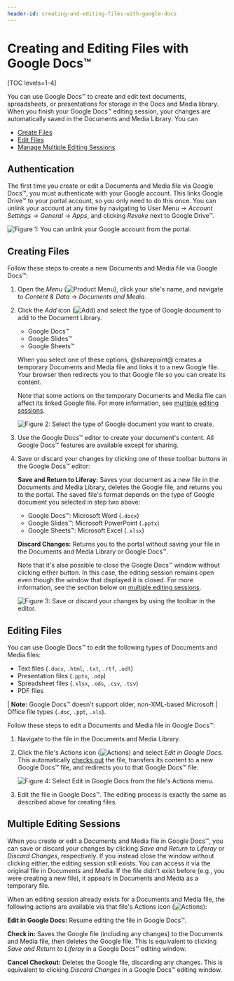 ```yaml
---
header-id: creating-and-editing-files-with-google-docs
---
```


# Creating and Editing Files with Google Docs™

[TOC levels=1-4]

You can use Google Docs&trade; to create and edit text documents, spreadsheets,
or presentations for storage in the Docs and Media library. When you finish your
Google Docs&trade; editing session, your changes are automatically saved in the
Documents and Media Library. You can 

-   [Create Files](#creating-files)
-   [Edit Files](#editing-files)
-   [Manage Multiple Editing Sessions](#multiple-editing-sessions)

## Authentication

The first time you create or edit a Documents and Media file via Google
Docs&trade;, you must authenticate with your Google account. This links Google
Drive&trade; to your portal account, so you only need to do this once. You can
unlink your account at any time by navigating to User Menu &rarr; *Account
Settings* &rarr; *General* &rarr; *Apps*, and clicking *Revoke* next to Google
Drive&trade;. 

![Figure 1: You can unlink your Google account from the portal.](../../../../images/google-docs-unlink.png)

## Creating Files

Follow these steps to create a new Documents and Media file via Google 
Docs&trade;:

1.  Open the *Menu* 
    (![Product Menu](../../../../images/icon-menu.png)), 
    click your site's name, and navigate to *Content & Data* &rarr; 
    *Documents and Media*. 

2.  Click the *Add* icon 
    (![Add](../../../../images/icon-add.png)) 
    and select the type of Google document to add to the Document Library.

    -   Google Docs&trade;
    -   Google Slides&trade;
    -   Google Sheets&trade;

    When you select one of these options, @sharepoint@ creates a temporary 
    Documents and Media file and links it to a new Google file. Your browser 
    then redirects you to that Google file so you can create its content. 

    Note that some actions on the temporary Documents and Media file can affect 
    its linked Google file. For more information, see [multiple editing
    sessions](#multiple-editing-sessions). 

    ![Figure 2: Select the type of Google document you want to create.](../../../../images/google-docs-new.png)

3.  Use the Google Docs&trade; editor to create your document's content. All 
    Google Docs&trade; features are available except for sharing. 

4.  Save or discard your changes by clicking one of these toolbar buttons in the 
    Google Docs&trade; editor: 

    **Save and Return to Liferay:** Saves your document as a new file in the 
    Documents and Media Library, deletes the Google file, and returns you to 
    the portal. The saved file's format depends on the type of Google document 
    you selected in step two above: 

    -   Google Docs&trade;: Microsoft Word (`.docx`)
    -   Google Slides&trade;: Microsoft PowerPoint (`.pptx`)
    -   Google Sheets&trade;: Microsoft Excel (`.xlsx`)

    **Discard Changes:** Returns you to the portal without saving your file in 
    the Documents and Media Library or Google Docs&trade;. 

    Note that it's also possible to close the Google Docs&trade; window without 
    clicking either button. In this case, the editing session remains open even 
    though the window that displayed it is closed. For more information, see the 
    section below on 
    [multiple editing sessions](#multiple-editing-sessions). 

    ![Figure 3: Save or discard your changes by using the toolbar in the editor.](../../../../images/google-docs-save-discard.png)

## Editing Files

You can use Google Docs&trade; to edit the following types of Documents and 
Media files: 

-   Text files (`.docx`, `.html`, `.txt`, `.rtf`, `.odt`)
-   Presentation files (`.pptx`, `.odp`)
-   Spreadsheet files (`.xlsx`, `.ods`, `.csv`, `.tsv`)
-   PDF files

| **Note:** Google Docs&trade; doesn't support older, non-XML-based Microsoft 
| Office file types (`.doc`, `.ppt`, `.xls`). 

Follow these steps to edit a Documents and Media file in Google Docs&trade;: 

1.  Navigate to the file in the Documents and Media Library. 

2.  Click the file's Actions icon 
    (![Actions](../../../../images/icon-actions.png)) 
    and select *Edit in Google Docs*. This automatically 
    [checks out](/docs/7-2/user/-/knowledge_base/u/checking-out-and-editing-files) 
    the file, transfers its content to a new Google Docs&trade; file, and 
    redirects you to that Google Docs&trade; file. 

    ![Figure 4: Select *Edit in Google Docs* from the file's Actions menu.](../../../../images/google-docs-edit.png)

3.  Edit the file in Google Docs&trade;. The editing process is exactly the same 
    as described above for creating files. 

## Multiple Editing Sessions

When you create or edit a Documents and Media file in Google Docs&trade;, you 
can save or discard your changes by clicking *Save and Return to Liferay* or 
*Discard Changes*, respectively. If you instead close the window without 
clicking either, the editing session still exists. You can access it via the 
original file in Documents and Media. If the file didn't exist before (e.g., you 
were creating a new file), it appears in Documents and Media as a temporary 
file. 

When an editing session already exists for a Documents and Media file, the 
following actions are available via that file's Actions icon 
(![Actions](../../../../images/icon-actions.png)): 

**Edit in Google Docs:** Resume editing the file in Google Docs&trade;. 

**Check in:** Saves the Google file (including any changes) to the Documents and 
Media file, then deletes the Google file. This is equivalent to clicking 
*Save and Return to Liferay* in a Google Docs&trade; editing window. 

**Cancel Checkout:** Deletes the Google file, discarding any changes. This is 
equivalent to clicking *Discard Changes* in a Google Docs&trade; editing window. 
